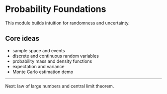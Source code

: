 # Probability Foundations

This module builds intuition for randomness and uncertainty.

## Core ideas
- sample space and events  
- discrete and continuous random variables  
- probability mass and density functions  
- expectation and variance  
- Monte Carlo estimation demo

---

Next: law of large numbers and central limit theorem.
